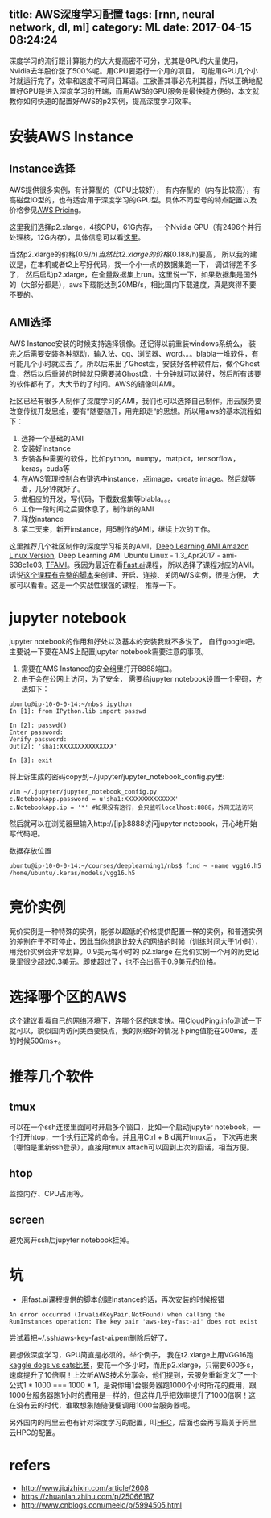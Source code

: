 title: AWS深度学习配置
tags: [rnn, neural network, dl, ml]
category: ML
date: 2017-04-15 08:24:24
---

深度学习的流行跟计算能力的大大提高密不可分，尤其是GPU的大量使用，Nvidia去年股价涨了500%呢。用CPU要运行一个月的项目， 可能用GPU几个小时就运行完了，效率和速度不可同日耳语。工欲善其事必先利其器，所以正确地配置好GPU是进入深度学习的开端，而用AWS的GPU服务是最快捷方便的，本文就教你如何快速的配置好AWS的p2实例，提高深度学习效率。

<!-- more -->

# 安装AWS Instance
## Instance选择
AWS提供很多实例，有计算型的（CPU比较好）， 有内存型的（内存比较高），有高磁盘IO型的，也有适合用于深度学习的GPU型。具体不同型号的特点配置以及价格参见[AWS Pricing](https://aws.amazon.com/ec2/pricing/on-demand/)。

这里我们选择p2.xlarge，4核CPU，61G内存，一个Nvidia GPU（有2496个并行处理核，12G内存），具体信息可以看[这里](https://aws.amazon.com/blogs/aws/new-p2-instance-type-for-amazon-ec2-up-to-16-gpus/)。

当然p2.xlarge的价格(0.9$/h)当然比t2.xlarge的价格(0.188$/h)要高， 所以我的建议是，在本机或者t2上写好代码，找一个小一点的数据集跑一下， 调试得差不多了， 然后启动p2.xlarge，在全量数据集上run。这里说一下，如果数据集是国外的（大部分都是），aws下载能达到20MB/s，相比国内下载速度，真是爽得不要不要的。

## AMI选择
AWS Instance安装的时候支持选择镜像。还记得以前重装windows系统么， 装完之后需要安装各种驱动，输入法、qq、浏览器、word。。。blabla一堆软件，有可能几个小时就过去了。所以后来出了Ghost盘，安装好各种软件后，做个Ghost盘，然后以后重装的时候就只需要装Ghost盘，十分钟就可以装好，然后所有该要的软件都有了，大大节约了时间。AWS的镜像叫AMI。

社区已经有很多人制作了深度学习的AMI，我们也可以选择自己制作。用云服务要改变传统开发思维，要有”随要随开，用完即走“的思想。所以用aws的基本流程如下：
1. 选择一个基础的AMI
2. 安装好Instance
3. 安装各种需要的软件，比如python，numpy，matplot，tensorflow，keras，cuda等
4. 在AWS管理控制台右键选中instance，点image，create image。然后就等着，几分钟就好了。
5. 做相应的开发，写代码，下载数据集等blabla。。。
6. 工作一段时间之后要休息了，制作新的AMI
7. 释放instance
8. 第二天来，新开instance，用5制作的AMI，继续上次的工作。

这里推荐几个社区制作的深度学习相关的AMI，[Deep Learning AMI Amazon Linux Version](https://aws.amazon.com/marketplace/pp/B01M0AXXQB), Deep Learning AMI Ubuntu Linux - 1.3_Apr2017 - ami-638c1e03, [TFAMI](https://github.com/ritchieng/tensorflow-aws-ami)。我因为最近在看[Fast.ai](http://course.fast.ai/)课程， 所以选择了课程对应的AMI。话说[这个课程有完整的脚本](https://github.com/fastai/courses/tree/master/setup)来创建、开启、连接、关闭AWS实例，很是方便， 大家可以看看。这是一个实战性很强的课程， 推荐一下。

# jupyter notebook
jupyter notebook的作用和好处以及基本的安装我就不多说了， 自行google吧。主要说一下要在AMS上配置jupyter notebook需要注意的事项。

1. 需要在AMS Instance的安全组里打开8888端口。
2. 由于会在公网上访问，为了安全， 需要给jupyter notebook设置一个密码，方法如下：
```
ubuntu@ip-10-0-0-14:~/nbs$ ipython
In [1]: from IPython.lib import passwd

In [2]: passwd()
Enter password:
Verify password:
Out[2]: 'sha1:XXXXXXXXXXXXXXX'

In [3]: exit
```
将上诉生成的密码copy到~/.jupyter/jupyter_notebook_config.py里:
```
vim ~/.jupyter/jupyter_notebook_config.py
c.NotebookApp.password = u'sha1:XXXXXXXXXXXXXX'
c.NotebookApp.ip = '*' #如果没有这行，会只监听localhost:8888，外网无法访问
```
然后就可以在浏览器里输入http://[ip]:8888访问jupyter notebook，开心地开始写代码吧。

数据存放位置
```
ubuntu@ip-10-0-0-14:~/courses/deeplearning1/nbs$ find ~ -name vgg16.h5
/home/ubuntu/.keras/models/vgg16.h5
```

# 竞价实例
竞价实例是一种特殊的实例，能够以超低的价格提供配置一样的实例，和普通实例的差别在于不可停止，因此当你想跑比较大的网络的时候（训练时间大于1小时），用竞价实例会非常划算。0.9美元每小时的 p2.xlarge 在竞价实例一个月的历史记录里很少超过0.3美元。即使超过了，也不会出高于0.9美元的价格。

# 选择哪个区的AWS
这个建议看看自己的网络环境下，连哪个区的速度快。用[CloudPing.info](http://www.cloudping.info/)测试一下就可以，貌似国内访问美西要快点，我的网络好的情况下ping值能在200ms，差的时候500ms+。

# 推荐几个软件
## tmux
可以在一个ssh连接里面同时开启多个窗口，比如一个启动jupyter notebook，一个打开htop，一个执行正常的命令。并且用Ctrl + B d离开tmux后， 下次再进来（哪怕是重新ssh登录），直接用tmux attach可以回到上次的回话，相当方便。
## htop
监控内存、CPU占用等。
## screen
避免离开ssh后jupyter notebook挂掉。

# 坑
* 用fast.ai课程提供的脚本创建Instance的话，再次安装的时候报错
```
An error occurred (InvalidKeyPair.NotFound) when calling the RunInstances operation: The key pair 'aws-key-fast-ai' does not exist
```
尝试着把~/.ssh/aws-key-fast-ai.pem删除后好了。

要想做深度学习，GPU简直是必须的。举个例子， 我在t2.xlarge上用VGG16跑[kaggle dogs vs cats比赛](https://www.kaggle.com/c/dogs-vs-cats-redux-kernels-edition)，要花一个多小时，而用p2.xlarge，只需要600多s，速度提升了10倍啊！上次听AWS技术分享会，他们提到，云服务重新定义了一个公式1 \* 1000 === 1000 \* 1，是说你用1台服务器跑1000个小时所花的费用，跟1000台服务器跑1小时的费用是一样的，但这样几乎把效率提升了1000倍啊！这在没有云的时代，谁敢想象随随便便调用1000台服务器呢。

另外国内的阿里云也有针对深度学习的配置，叫[HPC](https://www.aliyun.com/product/hpc?spm=5176.8142029.388261.36.6n7Ioo)，后面也会再写篇关于阿里云HPC的配置。

# refers
* http://www.jiqizhixin.com/article/2608
* https://zhuanlan.zhihu.com/p/25066187
* http://www.cnblogs.com/meelo/p/5994505.html